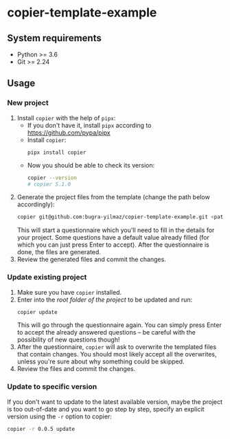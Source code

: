 # copier-template-example

## System requirements
 - Python >= 3.6
 - Git >= 2.24

## Usage

### New project
1. Install `copier` with the help of `pipx`:
    - If you don't have it, install `pipx` according to https://github.com/pypa/pipx
    - Install `copier`:
      ```
      pipx install copier
      ```
    - Now you should be able to check its version:
      ```bash
      copier --version
      # copier 5.1.0
      ```
2. Generate the project files from the template (change the path below accordingly):
    ```bash
    copier git@github.com:bugra-yilmaz/copier-template-example.git <path/to/project_folder>
    ```
    This will start a questionnaire which you'll need to fill in the details for your project. Some questions have a default value already filled (for which you can just press Enter to accept).
    After the questionnaire is done, the files are generated.
3. Review the generated files and commit the changes.

### Update existing project
1. Make sure you have `copier` installed.
2. Enter into the *root folder of the project* to be updated and run:
   ```bash
   copier update
   ```
   This will go through the questionnaire again. You can simply press Enter to accept the already answered questions – be careful with the possibility of new questions though!
3. After the questionnaire, `copier` will ask to overwrite the templated files that contain changes. You should most likely accept all the overwrites, unless you're sure about why something could be skipped.
4. Review the files and commit the changes.

### Update to specific version
If you don't want to update to the latest available version, maybe the project is too out-of-date and you want to go step by step, specify an explicit version using the `-r` option to copier:
```bash
copier -r 0.0.5 update
```
